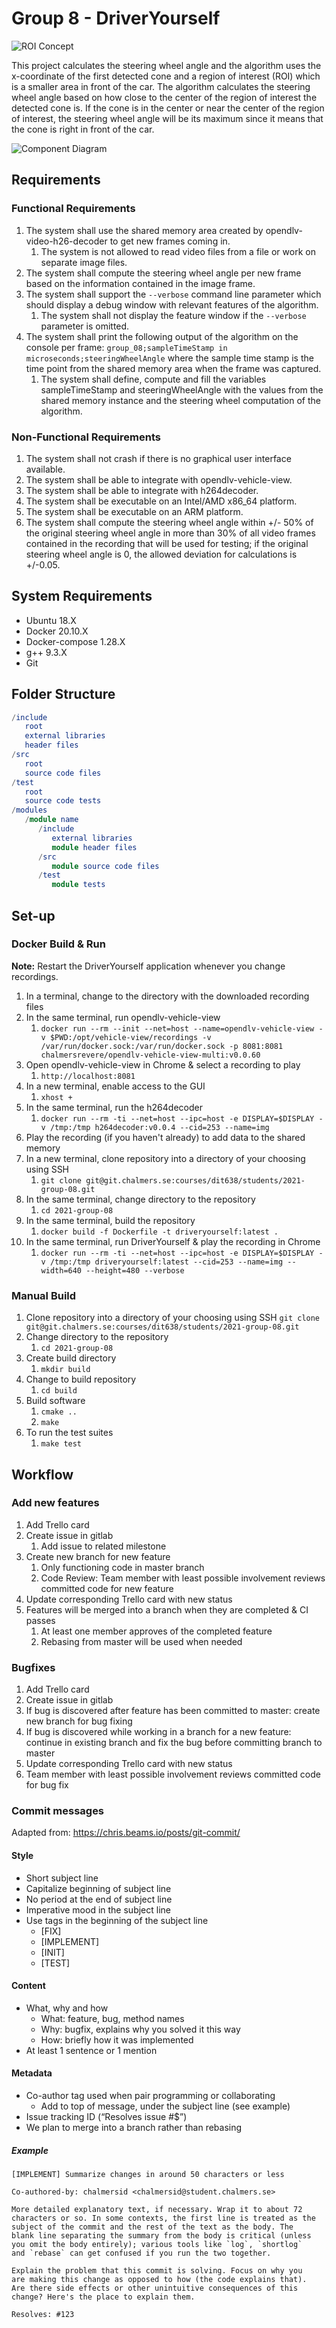 # Group 8 - DriverYourself
![ROI Concept](diagrams/roi_concept.png)

This project calculates the steering wheel angle and the algorithm uses the x-coordinate of the first detected cone and a region of interest (ROI) which is a smaller area in front of the car. The algorithm calculates the steering wheel angle based on how close to the center of the region of interest the detected cone is. If the cone is in the center or near the center of the region of interest, the steering wheel angle will be its maximum since it means that the cone is right in front of the car.

![Component Diagram](diagrams/component.png)

## Requirements
### Functional Requirements
1. The system shall use the shared memory area created by opendlv-video-h26-decoder to get new frames coming in.
   1. The system is not allowed to read video files from a file or work on separate image files.
2. The system shall compute the steering wheel angle per new frame based on the information contained in the image frame.
3. The system shall support the `--verbose` command line parameter which should display a debug window with relevant features of the algorithm.
   1. The system shall not display the feature window if the `--verbose` parameter is omitted.
4. The system shall print the following output of the algorithm on the console per frame: `group_08;sampleTimeStamp in microseconds;steeringWheelAngle` where the sample time stamp is the time point from the shared memory area when the frame was captured.
   1. The system shall define, compute and fill the variables sampleTimeStamp and steeringWheelAngle with the values from the shared memory instance and the steering wheel computation of the algorithm.

### Non-Functional Requirements
1. The system shall not crash if there is no graphical user interface available.
2. The system shall be able to integrate with opendlv-vehicle-view.
3. The system shall be able to integrate with h264decoder.
4. The system shall be executable on an Intel/AMD x86_64 platform.
5. The system shall be executable on an ARM platform.
6. The system shall compute the steering wheel angle within +/- 50% of the original steering wheel angle in more than 30% of all video frames contained in the recording that will be used for testing; if the original steering wheel angle is 0, the allowed deviation for calculations is +/-0.05.

## System Requirements
* Ubuntu 18.X
* Docker 20.10.X
* Docker-compose 1.28.X
* g++ 9.3.X
* Git

## Folder Structure
```elm
/include
   root
   external libraries
   header files
/src
   root
   source code files
/test
   root
   source code tests
/modules
   /module name
      /include
         external libraries
         module header files
      /src
         module source code files
      /test
         module tests
```

## Set-up
### Docker Build & Run
**Note:** Restart the DriverYourself application whenever you change recordings.

1. In a terminal, change to the directory with the downloaded recording files
2. In the same terminal, run opendlv-vehicle-view
   1. `docker run --rm --init --net=host --name=opendlv-vehicle-view -v $PWD:/opt/vehicle-view/recordings -v /var/run/docker.sock:/var/run/docker.sock -p 8081:8081 chalmersrevere/opendlv-vehicle-view-multi:v0.0.60`
3. Open opendlv-vehicle-view in Chrome & select a recording to play
   1. `http://localhost:8081`
4. In a new terminal, enable access to the GUI
   1. `xhost +`
5. In the same terminal, run the h264decoder
   1. `docker run --rm -ti --net=host --ipc=host -e DISPLAY=$DISPLAY -v /tmp:/tmp h264decoder:v0.0.4 --cid=253 --name=img`
6. Play the recording (if you haven't already) to add data to the shared memory
7. In a new terminal, clone repository into a directory of your choosing using SSH
   1. `git clone git@git.chalmers.se:courses/dit638/students/2021-group-08.git`
8. In the same terminal, change directory to the repository
   1. `cd 2021-group-08`
9. In the same terminal, build the repository
   1. `docker build -f Dockerfile -t driveryourself:latest .`
10. In the same terminal, run DriverYourself & play the recording in Chrome
    1. `docker run --rm -ti --net=host --ipc=host -e DISPLAY=$DISPLAY -v /tmp:/tmp driveryourself:latest --cid=253 --name=img --width=640 --height=480 --verbose`

### Manual Build
1. Clone repository into a directory of your choosing using SSH
`git clone git@git.chalmers.se:courses/dit638/students/2021-group-08.git`
2. Change directory to the repository
   1. `cd 2021-group-08`
3. Create build directory
   1. `mkdir build`
4. Change to build repository
   1. `cd build`
5. Build software
   1. `cmake ..`
   2. `make`
6. To run the test suites 
   1. `make test`
 
## Workflow
### Add new features
1. Add Trello card
2. Create issue in gitlab
   1. Add issue to related milestone
3. Create new branch for new feature
   1. Only functioning code in master branch
   2. Code Review: Team member with least possible involvement reviews committed code for new feature
4. Update corresponding Trello card with new status
5. Features will be merged into a branch when they are completed & CI passes
   1. At least one member approves of the completed feature
   2. Rebasing from master will be used when needed

### Bugfixes
1. Add Trello card
2. Create issue in gitlab
3. If bug is discovered after feature has been committed to master: create new branch for bug fixing
4. If bug is discovered while working in a branch for a new feature: continue in existing branch and fix the bug before committing branch to master
5. Update corresponding Trello card with new status
6. Team member with least possible involvement reviews committed code for bug fix

### Commit messages
Adapted from: https://chris.beams.io/posts/git-commit/

#### Style
* Short subject line
* Capitalize beginning of subject line
* No period at the end of subject line
* Imperative mood in the subject line
* Use tags in the beginning of the subject line
   * [FIX]
   * [IMPLEMENT]
   * [INIT]
   * [TEST]

#### Content
* What, why and how
   * What: feature, bug, method names
   * Why: bugfix, explains why you solved it this way
   * How: briefly how it was implemented
* At least 1 sentence or 1 mention

#### Metadata
* Co-author tag used when pair programming or collaborating
   * Add to top of message, under the subject line (see example)
* Issue tracking ID (“Resolves issue #$”)
* We plan to merge into a branch rather than rebasing

##### Example
```
[IMPLEMENT] Summarize changes in around 50 characters or less

Co-authored-by: chalmersid <chalmersid@student.chalmers.se>

More detailed explanatory text, if necessary. Wrap it to about 72
characters or so. In some contexts, the first line is treated as the
subject of the commit and the rest of the text as the body. The
blank line separating the summary from the body is critical (unless
you omit the body entirely); various tools like `log`, `shortlog`
and `rebase` can get confused if you run the two together.

Explain the problem that this commit is solving. Focus on why you
are making this change as opposed to how (the code explains that).
Are there side effects or other unintuitive consequences of this
change? Here's the place to explain them.

Resolves: #123
```
